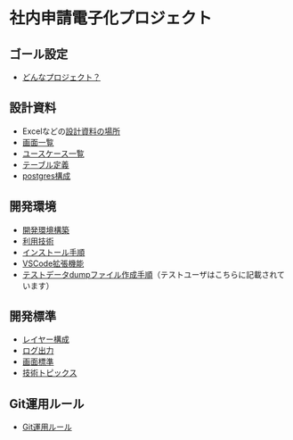 # 社内申請電子化プロジェクト

## ゴール設定

- [どんなプロジェクト？](docs/001_どんなプロジェクト.md)

## 設計資料

- Excelなどの[設計資料の場所](docs/設計資料)
- [画面一覧](docs/設計資料/01_画面/010_画面一覧.md)
- [ユースケース一覧](docs/設計資料/01_画面/ユースケース.md)
- [テーブル定義](docs/設計資料/02_テーブル/テーブル定義.md)
- [postgres構成](docs/設計資料/02_テーブル/postgres_memo.md)

## 開発環境

- [開発環境構築](docs/100_開発環境構築.md)
- [利用技術](docs/101_利用技術.md)
- [インストール手順](docs/110_INSTALL.md)
- [VSCode拡張機能](docs/120_EXTENSION.md)
- [テストデータdumpファイル作成手順](docs/200_dumpファイル作成手順.md)（テストユーザはこちらに記載されています）

## 開発標準

- [レイヤー構成](docs/012_レイヤー構成.md)
- [ログ出力](docs/013_ログ出力.md)
- [画面標準](docs/019_画面標準.md)
- [技術トピックス](docs/500_技術トピックス.md)

## Git運用ルール

- [Git運用ルール](docs/020_Git運用ルール.md)
